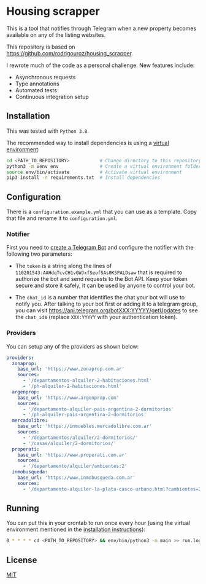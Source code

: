 # Housing scrapper

This is a tool that notifies through Telegram when a new property becomes available on any of the listing websites.

This repository is based on https://github.com/rodrigouroz/housing_scrapper.

I rewrote much of the code as a personal challenge. New features include:
  - Asynchronous requests
  - Type annotations
  - Automated tests
  - Continuous integration setup

## Installation
This was tested with `Python 3.8`.

The recommended way to install dependencies is using a [virtual environment](https://docs.python.org/3/library/venv.html):

```bash
cd <PATH_TO_REPOSITORY>           # Change directory to this repository
python3 -m venv env               # Create a virtual environment folder
source env/bin/activate           # Activate virtual environment
pip3 install -r requirements.txt  # Install dependencies
```

## Configuration

There is a `configuration.example.yml` that you can use as a template. Copy that file and rename it to `configuration.yml`.

### Notifier

First you need to [create a Telegram Bot](https://core.telegram.org/bots) and configure the notifier with the following two parameters:

- The `token` is a string along the lines of `110201543:AAHdqTcvCH1vGWJxfSeofSAs0K5PALDsaw` that is required to authorize the bot and send requests to the Bot API. Keep your token secure and store it safely, it can be used by anyone to control your bot.

- The `chat_id` is a number that identifies the chat your bot will use to notify you. After talking to your bot first or adding it to a telegram group, you can visit https://api.telegram.org/botXXX:YYYYY/getUpdates to see the `chat_id`s (replace `XXX:YYYYY` with your authentication token).

### Providers

You can setup any of the providers as shown below:

```yaml
providers:
  zonaprop:
    base_url: 'https://www.zonaprop.com.ar'
    sources:
      - '/departamentos-alquiler-2-habitaciones.html'
      - '/ph-alquiler-2-habitaciones.html'
  argenprop:
    base_url: 'https://www.argenprop.com'
    sources:
      - '/departamento-alquiler-pais-argentina-2-dormitorios'
      - '/ph-alquiler-pais-argentina-2-dormitorios'
  mercadolibre:
    base_url: 'https://inmuebles.mercadolibre.com.ar'
    sources:
      - '/departamentos/alquiler/2-dormitorios/'
      - '/casas/alquiler/2-dormitorios/'
  properati:
    base_url: 'https://www.properati.com.ar'
    sources:
      - '/departamento/alquiler/ambientes:2'
  inmobusqueda:
    base_url: 'https://www.inmobusqueda.com.ar'
    sources:
      - '/departamento-alquiler-la-plata-casco-urbano.html?cambientes=2.'
```

## Running

You can put this in your crontab to run once every hour (using the virtual
environment mentioned in the [installation instructions](#Installation)):

```bash
0 * * * * cd <PATH_TO_REPOSITORY> && env/bin/python3 -m main >> run.log 2>&1
```

## License

[MIT](LICENSE)

